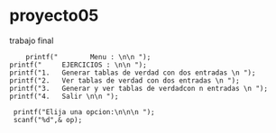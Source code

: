 # proyecto05
trabajo final

        printf("        Menu : \n\n ");
    printf("     EJERCICIOS : \n\n ");
    printf("1.   Generar tablas de verdad con dos entradas \n ");
    printf("2.   Ver tablas de verdad con dos entradas \n ");
    printf("3.   Generar y ver tablas de verdadcon n entradas \n ");
    printf("4.   Salir \n\n ");

     printf("Elija una opcion:\n\n\n ");
     scanf("%d",& op);
